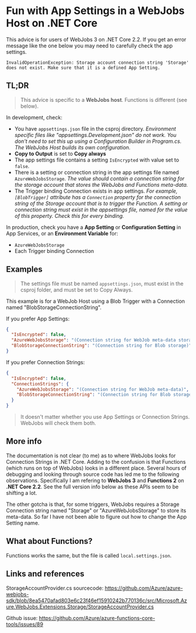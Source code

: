 # Fun with App Settings in a WebJobs Host on .NET Core

This advice is for users of WebJobs 3 on .NET Core 2.2. If you get an error message like the one below
you may need to carefully check the app settings.

    InvalidOperationException: Storage account connection string 'Storage' does not exist. Make sure that it is a defined App Setting.

## TL;DR

> This advice is specific to a **WebJobs host**. Functions is different (see below). 

In development, check:

* You have `appsettings.json` file in the csproj directory. _Environment specific files like "appsettings.Development.json"
  do not work. You don't need to set this up using a Configuration Builder in Program.cs. The WebJobs Host builds
  its own configuration._
* **Copy to Output** is set to **Copy always**
* The app settings file contains a setting `IsEncrypted` with value set to `false`.
* There is a setting or connection string in the app settings file named `AzureWebJobsStorage`. _The 
  value should contain a connection string for the storage account that stores the WebJobs and Functions
  meta-data._
* The Trigger binding Connection exists in app settings. _For example, `[BlobTrigger]` attribute
  has a `Connection` property for the connection string of the Storage account that is to trigger the
  Function. A setting or connection string must exist in the appsettings file, named for the value of
  this property. Check this for every binding._

In production, check you have a **App Setting** or **Configuration Setting** in App Services, or an **Environment Variable** for:

* `AzureWebJobsStorage`
* Each Trigger binding Connection

## Examples

> The settings file must be named `appsettings.json`, must exist in the csproj folder, and must be set to
> Copy Always. 

This example is for a WebJob Host using a Blob Trigger with a Connection named "BlobStorageConnectionString".

If you prefer App Settings:

```json
{
  "IsEncrypted": false,
  "AzureWebJobsStorage": "(Connection string for WebJob meta-data storage)",
  "BlobStorageConnectionString": "(Connection string for Blob storage)",
}
```

If you prefer Connection Strings:

```json
{
  "IsEncrypted": false,
  "ConnectionStrings": {
    "AzureWebJobsStorage": "(Connection string for WebJob meta-data)",
    "BlobStorageConnectionString": "(Connection string for Blob storage)"
  }
}
```

> It doesn't matter whether you use App Settings or Connection Strings. WebJobs will check them both.

## More info

The documentation is not clear (to me) as to where WebJobs looks for Connection Strings in .NET Core.
Adding to the confusion is that Functions (which runs on top of WebJobs) looks in a different place.
Several hours of debugging and looking through source code has led me to the following observations.
Specifically I am refering to **WebJobs 3** and **Functions 2** on **.NET Core 2.2**. See the full version
info below as these APIs seem to be shifting a lot.

The other gotcha is that, for some triggers, WebJobs requires a Storage Connection string named "Storage"
or "AzureWebJobsStorage" to store its meta-data. So far I have not been able to figure out how to change
the App Setting name.

## What about Functions?

Functions works the same, but the file is called `local.settings.json`.

## Links and references

StorageAccountProvider.cs sourcecode: <https://github.com/Azure/azure-webjobs-sdk/blob/8ea5470afad803e6c23f46ef15910242b770136c/src/Microsoft.Azure.WebJobs.Extensions.Storage/StorageAccountProvider.cs>

Github issue: <https://github.com/Azure/azure-functions-core-tools/issues/89>